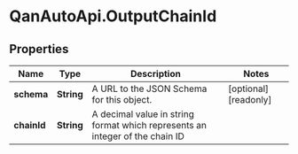 # QanAutoApi.OutputChainId

## Properties

Name | Type | Description | Notes
------------ | ------------- | ------------- | -------------
**schema** | **String** | A URL to the JSON Schema for this object. | [optional] [readonly] 
**chainId** | **String** | A decimal value in string format which represents an integer of the chain ID | 


